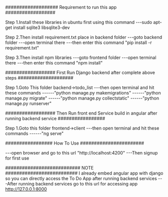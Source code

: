 ###################        Requirement to run this app        ##################

Step 1.Install these libraries in ubuntu first using this command
---sudo apt-get install sqlite3 libsqlite3-dev

Step 2.Then install requirement.txt place in backend folder
---goto backend folder
---open terminal there
---then enter this command "pip install -r requirement.txt"

Step 3.Then install npm libraries
---goto frontend folder
---open terminal there
---then enter this command "npm install"


##################       First Run Django backend after complete above steps ####################

Step 1.Goto This folder backend->todo_list
---then open terminal and hit these commands
------"python manage.py makemigrations"
------"python manage.py migrate"
------"python manage.py collectstatic"
------"python manage.py runserver"


##################  Then Run front end Service build in angular after running backend service #################

Step 1.Goto this folder frontend->client
---then open terminal and hit these commands
------"ng serve"

################# How To  Use #######################

---open browser and go to this url "http://localhost:4200"
---Then signup for first use


########################### NOTE ##########################
I already embed angular app with django so you can directly access the To Do App after running backend services
---After running backend services go to this url for accessing app http://127.0.0.1:8000
